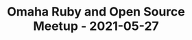 ---
layout: post
title: Omaha Ruby and Open Source Meetup - 2021-05-27
datetime: '2021-05-27T19:00:00-04:00'
name: Omaha Ruby and Open Source Meetup
external_url: https://www.meetup.com/Omaha-Ruby-Meetup/events/276309114/
online_event: false
year_month: 2021-05
---